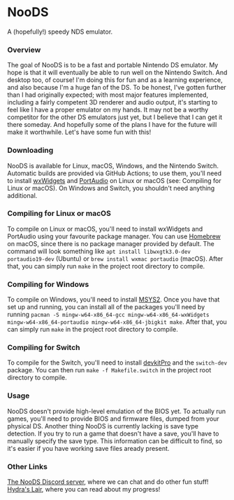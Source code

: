 # NooDS
A (hopefully!) speedy NDS emulator.

### Overview
The goal of NooDS is to be a fast and portable Nintendo DS emulator. My hope is that it will eventually be able to run well on the Nintendo Switch. And desktop too, of course! I'm doing this for fun and as a learning experience, and also because I'm a huge fan of the DS. To be honest, I've gotten further than I had originally expected; with most major features implemented, including a fairly competent 3D renderer and audio output, it's starting to feel like I have a proper emulator on my hands. It may not be a worthy competitor for the other DS emulators just yet, but I believe that I can get it there someday. And hopefully some of the plans I have for the future will make it worthwhile. Let's have some fun with this!

### Downloading
NooDS is available for Linux, macOS, Windows, and the Nintendo Switch. Automatic builds are provided via GitHub Actions; to use them, you'll need to install [wxWidgets](https://www.wxwidgets.org) and [PortAudio](http://www.portaudio.com) on Linux or macOS (see: Compiling for Linux or macOS). On Windows and Switch, you shouldn't need anything additional.

### Compiling for Linux or macOS
To compile on Linux or macOS, you'll need to install wxWidgets and PortAudio using your favourite package manager. You can use [Homebrew](https://brew.sh) on macOS, since there is no package manager provided by default. The command will look something like `apt install libwxgtk3.0-dev portaudio19-dev` (Ubuntu) or `brew install wxmac portaudio` (macOS). After that, you can simply run `make` in the project root directory to compile.

### Compiling for Windows
To compile on Windows, you'll need to install [MSYS2](https://www.msys2.org). Once you have that set up and running, you can install all of the packages you'll need by running `pacman -S mingw-w64-x86_64-gcc mingw-w64-x86_64-wxWidgets mingw-w64-x86_64-portaudio mingw-w64-x86_64-jbigkit make`. After that, you can simply run `make` in the project root directory to compile.

### Compiling for Switch
To compile for the Switch, you'll need to install [devkitPro](https://devkitpro.org/wiki/Getting_Started) and the `switch-dev` package. You can then run `make -f Makefile.switch` in the project root directory to compile.

### Usage
NooDS doesn't provide high-level emulation of the BIOS yet. To actually run games, you'll need to provide BIOS and firmware files, dumped from your physical DS. Another thing NooDS is currently lacking is save type detection. If you try to run a game that doesn't have a save, you'll have to manually specify the save type. This information can be difficult to find, so it's easier if you have working save files aready present.

### Other Links
[The NooDS Discord server](https://discord.gg/JbNz7y4), where we can chat and do other fun stuff! \
[Hydra's Lair](https://hydr8gon.github.io/), where you can read about my progress!
